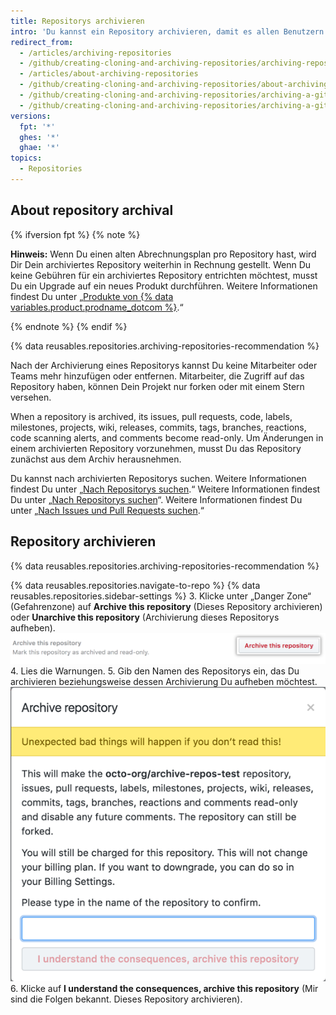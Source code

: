```yaml
---
title: Repositorys archivieren
intro: 'Du kannst ein Repository archivieren, damit es allen Benutzern nur mit Lesezugriff zur Verfügung steht und damit klar ist, dass es nicht mehr aktiv unterhalten wird. Du kannst die Archivierung eines Repository auch wieder aufheben.'
redirect_from:
  - /articles/archiving-repositories
  - /github/creating-cloning-and-archiving-repositories/archiving-repositories
  - /articles/about-archiving-repositories
  - /github/creating-cloning-and-archiving-repositories/about-archiving-repositories
  - /github/creating-cloning-and-archiving-repositories/archiving-a-github-repository/about-archiving-repositories
  - /github/creating-cloning-and-archiving-repositories/archiving-a-github-repository/archiving-repositories
versions:
  fpt: '*'
  ghes: '*'
  ghae: '*'
topics:
  - Repositories
---
```


## About repository archival

{% ifversion fpt %}
{% note %}

**Hinweis:** Wenn Du einen alten Abrechnungsplan pro Repository hast, wird Dir Dein archiviertes Repository weiterhin in Rechnung gestellt. Wenn Du keine Gebühren für ein archiviertes Repository entrichten möchtest, musst Du ein Upgrade auf ein neues Produkt durchführen. Weitere Informationen findest Du unter „[Produkte von {% data variables.product.prodname_dotcom %}](/articles/github-s-products).“

{% endnote %}
{% endif %}

{% data reusables.repositories.archiving-repositories-recommendation %}

Nach der Archivierung eines Repositorys kannst Du keine Mitarbeiter oder Teams mehr hinzufügen oder entfernen. Mitarbeiter, die Zugriff auf das Repository haben, können Dein Projekt nur forken oder mit einem Stern versehen.

When a repository is archived, its issues, pull requests, code, labels, milestones, projects, wiki, releases, commits, tags, branches, reactions, code scanning alerts, and comments become read-only. Um Änderungen in einem archivierten Repository vorzunehmen, musst Du das Repository zunächst aus dem Archiv herausnehmen.

Du kannst nach archivierten Repositorys suchen. Weitere Informationen findest Du unter „[Nach Repositorys suchen](/articles/searching-for-repositories/#search-based-on-whether-a-repository-is-archived).“ Weitere Informationen findest Du unter „[Nach Repositorys suchen](/articles/searching-for-repositories/#search-based-on-whether-a-repository-is-archived)“. Weitere Informationen findest Du unter „[Nach Issues und Pull Requests suchen](/articles/searching-issues-and-pull-requests/#search-based-on-whether-a-repository-is-archived).“

## Repository archivieren

{% data reusables.repositories.archiving-repositories-recommendation %}

{% data reusables.repositories.navigate-to-repo %}
{% data reusables.repositories.sidebar-settings %}
3. Klicke unter „Danger Zone“ (Gefahrenzone) auf **Archive this repository** (Dieses Repository archivieren) oder **Unarchive this repository** (Archivierung dieses Repositorys aufheben). ![Schaltfläche „Archive this repository“ (Dieses Repository archivieren)](/assets/images/help/repository/archive-repository.png)
4. Lies die Warnungen.
5. Gib den Namen des Repositorys ein, das Du archivieren beziehungsweise dessen Archivierung Du aufheben möchtest. ![Warnungen beim Archivieren des Repositorys](/assets/images/help/repository/archive-repository-warnings.png)
6. Klicke auf **I understand the consequences, archive this repository** (Mir sind die Folgen bekannt. Dieses Repository archivieren).
